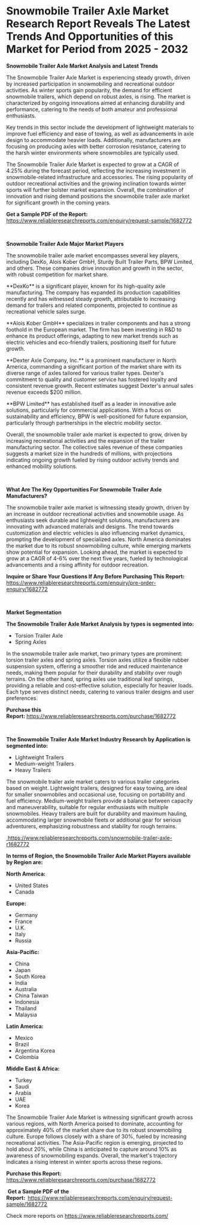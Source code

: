 <p><h1>Snowmobile Trailer Axle Market Research Report Reveals The Latest Trends And Opportunities of this Market for Period from 2025 - 2032</h1></p><p><strong>Snowmobile Trailer Axle Market Analysis and Latest Trends</strong></p>
<p><p>The Snowmobile Trailer Axle Market is experiencing steady growth, driven by increased participation in snowmobiling and recreational outdoor activities. As winter sports gain popularity, the demand for efficient snowmobile trailers, which depend on robust axles, is rising. The market is characterized by ongoing innovations aimed at enhancing durability and performance, catering to the needs of both amateur and professional enthusiasts.</p><p>Key trends in this sector include the development of lightweight materials to improve fuel efficiency and ease of towing, as well as advancements in axle design to accommodate heavier loads. Additionally, manufacturers are focusing on producing axles with better corrosion resistance, catering to the harsh winter environments where snowmobiles are typically used.</p><p>The Snowmobile Trailer Axle Market is expected to grow at a CAGR of 4.25% during the forecast period, reflecting the increasing investment in snowmobile-related infrastructure and accessories. The rising popularity of outdoor recreational activities and the growing inclination towards winter sports will further bolster market expansion. Overall, the combination of innovation and rising demand positions the snowmobile trailer axle market for significant growth in the coming years.</p></p>
<p><strong>Get a Sample PDF of the Report:&nbsp;</strong> <a href="https://www.reliableresearchreports.com/enquiry/request-sample/1682772?utm_campaign=2788&utm_medium=2&utm_source=Github&utm_content=ia&utm_term=26032025&utm_id=snowmobile-trailer-axle">https://www.reliableresearchreports.com/enquiry/request-sample/1682772</a></p>
<p>&nbsp;</p>
<p><strong>Snowmobile Trailer Axle Major Market Players</strong></p>
<p><p>The snowmobile trailer axle market encompasses several key players, including DexKo, Alois Kober GmbH, Sturdy Built Trailer Parts, BPW Limited, and others. These companies drive innovation and growth in the sector, with robust competition for market share.</p><p>**DexKo** is a significant player, known for its high-quality axle manufacturing. The company has expanded its production capabilities recently and has witnessed steady growth, attributable to increasing demand for trailers and related components, projected to continue as recreational vehicle sales surge.</p><p>**Alois Kober GmbH** specializes in trailer components and has a strong foothold in the European market. The firm has been investing in R&D to enhance its product offerings, adapting to new market trends such as electric vehicles and eco-friendly trailers, positioning itself for future growth.</p><p>**Dexter Axle Company, Inc.** is a prominent manufacturer in North America, commanding a significant portion of the market share with its diverse range of axles tailored for various trailer types. Dexter's commitment to quality and customer service has fostered loyalty and consistent revenue growth. Recent estimates suggest Dexter's annual sales revenue exceeds $200 million.</p><p>**BPW Limited** has established itself as a leader in innovative axle solutions, particularly for commercial applications. With a focus on sustainability and efficiency, BPW is well-positioned for future expansion, particularly through partnerships in the electric mobility sector.</p><p>Overall, the snowmobile trailer axle market is expected to grow, driven by increasing recreational activities and the expansion of the trailer manufacturing sector. The collective sales revenue of these companies suggests a market size in the hundreds of millions, with projections indicating ongoing growth fueled by rising outdoor activity trends and enhanced mobility solutions.</p></p>
<p>&nbsp;</p>
<p><strong>What Are The Key Opportunities For Snowmobile Trailer Axle Manufacturers?</strong></p>
<p><p>The snowmobile trailer axle market is witnessing steady growth, driven by an increase in outdoor recreational activities and snowmobile usage. As enthusiasts seek durable and lightweight solutions, manufacturers are innovating with advanced materials and designs. The trend towards customization and electric vehicles is also influencing market dynamics, prompting the development of specialized axles. North America dominates the market due to its robust snowmobiling culture, while emerging markets show potential for expansion. Looking ahead, the market is expected to grow at a CAGR of 4-6% over the next five years, fueled by technological advancements and a rising affinity for outdoor recreation.</p></p>
<p><strong>Inquire or Share Your Questions If Any Before Purchasing This Report:</strong> <a href="https://www.reliableresearchreports.com/enquiry/pre-order-enquiry/1682772?utm_campaign=2788&utm_medium=2&utm_source=Github&utm_content=ia&utm_term=26032025&utm_id=snowmobile-trailer-axle">https://www.reliableresearchreports.com/enquiry/pre-order-enquiry/1682772</a></p>
<p>&nbsp;</p>
<p><strong>Market Segmentation</strong></p>
<p><strong>The Snowmobile Trailer Axle Market Analysis by types is segmented into:</strong></p>
<p><ul><li>Torsion Trailer Axle</li><li>Spring Axles</li></ul></p>
<p><p>In the snowmobile trailer axle market, two primary types are prominent: torsion trailer axles and spring axles. Torsion axles utilize a flexible rubber suspension system, offering a smoother ride and reduced maintenance needs, making them popular for their durability and stability over rough terrains. On the other hand, spring axles use traditional leaf springs, providing a reliable and cost-effective solution, especially for heavier loads. Each type serves distinct needs, catering to various trailer designs and user preferences.</p></p>
<p><strong>Purchase this Report:&nbsp;</strong><a href="https://www.reliableresearchreports.com/purchase/1682772?utm_campaign=2788&utm_medium=2&utm_source=Github&utm_content=ia&utm_term=26032025&utm_id=snowmobile-trailer-axle">https://www.reliableresearchreports.com/purchase/1682772</a></p>
<p>&nbsp;</p>
<p><strong>The Snowmobile Trailer Axle Market Industry Research by Application is segmented into:</strong></p>
<p><ul><li>Lightweight Trailers</li><li>Medium-weight Trailers</li><li>Heavy Trailers</li></ul></p>
<p><p>The snowmobile trailer axle market caters to various trailer categories based on weight. Lightweight trailers, designed for easy towing, are ideal for smaller snowmobiles and occasional use, focusing on portability and fuel efficiency. Medium-weight trailers provide a balance between capacity and maneuverability, suitable for regular enthusiasts with multiple snowmobiles. Heavy trailers are built for durability and maximum hauling, accommodating larger snowmobile fleets or additional gear for serious adventurers, emphasizing robustness and stability for rough terrains.</p></p>
<p><a href="https://www.reliableresearchreports.com/snowmobile-trailer-axle-r1682772?utm_campaign=2788&utm_medium=2&utm_source=Github&utm_content=ia&utm_term=26032025&utm_id=snowmobile-trailer-axle">&nbsp;https://www.reliableresearchreports.com/snowmobile-trailer-axle-r1682772</a></p>
<p><strong>In terms of Region, the Snowmobile Trailer Axle Market Players available by Region are:</strong></p>
<p>
    <p> <strong> North America: </strong>
        <ul>
            <li>United States</li>
            <li>Canada</li>
        </ul>
        </p> 
    <p> <strong> Europe: </strong>
        <ul>
            <li>Germany</li>
            <li>France</li>
            <li>U.K.</li>
            <li>Italy</li>
            <li>Russia</li>
        </ul>
        </p> 
    <p> <strong> Asia-Pacific: </strong>
        <ul>
            <li>China</li>
            <li>Japan</li>
            <li>South Korea</li>
            <li>India</li>
            <li>Australia</li>
            <li>China Taiwan</li>
            <li>Indonesia</li>
            <li>Thailand</li>
            <li>Malaysia</li>
        </ul>
        </p> 
    <p> <strong> Latin America: </strong>
        <ul>
            <li>Mexico</li>
            <li>Brazil</li>
            <li>Argentina Korea</li>
            <li>Colombia</li>
        </ul>
        </p> 
    <p> <strong> Middle East & Africa: </strong>
        <ul>
            <li>Turkey</li>
            <li>Saudi</li>
            <li>Arabia</li>
            <li>UAE</li>
            <li>Korea</li>
        </ul>
    </p>
    </p>
<p><p>The Snowmobile Trailer Axle Market is witnessing significant growth across various regions, with North America poised to dominate, accounting for approximately 40% of the market share due to its robust snowmobiling culture. Europe follows closely with a share of 30%, fueled by increasing recreational activities. The Asia-Pacific region is emerging, projected to hold about 20%, while China is anticipated to capture around 10% as awareness of snowmobiling expands. Overall, the market's trajectory indicates a rising interest in winter sports across these regions.</p></p>
<p><strong>Purchase this Report: </strong><a href="https://www.reliableresearchreports.com/purchase/1682772?utm_campaign=2788&utm_medium=2&utm_source=Github&utm_content=ia&utm_term=26032025&utm_id=snowmobile-trailer-axle">https://www.reliableresearchreports.com/purchase/1682772</a></p>
<p>&nbsp;<strong>Get a Sample PDF of the Report:&nbsp;&nbsp;</strong><a href="https://www.reliableresearchreports.com/enquiry/request-sample/1682772?utm_campaign=2788&utm_medium=2&utm_source=Github&utm_content=ia&utm_term=26032025&utm_id=snowmobile-trailer-axle">https://www.reliableresearchreports.com/enquiry/request-sample/1682772</a></p>
<p><strong></strong></p>
<p>Check more reports on <a href="https://www.reliableresearchreports.com/?utm_campaign=2788&utm_medium=2&utm_source=Github&utm_content=ia&utm_term=26032025&utm_id=snowmobile-trailer-axle">https://www.reliableresearchreports.com/</a></p>